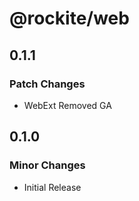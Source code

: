 # @rockite/web

## 0.1.1

### Patch Changes

- WebExt Removed GA

## 0.1.0

### Minor Changes

- Initial Release
